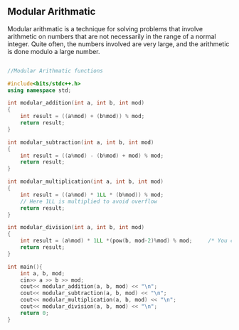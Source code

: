 ## Modular Arithmatic

Modular arithmatic is a technique for solving problems that involve arithmetic on numbers that are not necessarily in the range of a normal integer.
Quite often, the numbers involved are very large, and the arithmetic is done modulo a large number.

```cpp

//Modular Arithmatic functions

#include<bits/stdc++.h>
using namespace std;

int modular_addition(int a, int b, int mod)
{
    int result = ((a%mod) + (b%mod)) % mod;
    return result;
}

int modular_subtraction(int a, int b, int mod)
{
    int result = ((a%mod) - (b%mod) + mod) % mod;
    return result;
}

int modular_multiplication(int a, int b, int mod)
{
    int result = ((a%mod) * 1LL * (b%mod)) % mod;
    // Here 1LL is multiplied to avoid overflow
    return result;
}

int modular_division(int a, int b, int mod)
{
    int result = (a%mod) * 1LL *(pow(b, mod-2)%mod) % mod;     /* You can also compute b^(mod-2) using Binary             exponentation a*b^(mod-2) % mod */
    return result;
}

int main(){
    int a, b, mod;
    cin>> a >> b >> mod;
    cout<< modular_addition(a, b, mod) << "\n";
    cout<< modular_subtraction(a, b, mod) << "\n";
    cout<< modular_multiplication(a, b, mod) << "\n";
    cout<< modular_division(a, b, mod) << "\n";
    return 0;
}

```